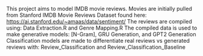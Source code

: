This project aims to model IMDB movie reviews. Movies are initially pulled from Stanford IMDB Movie Reviews Dataset found here: https://ai.stanford.edu/~amaas/data/sentiment/ 
The reviews are compiled using: Data Extraction.R and Genre Mapping.R
The compiled data is used to make generative models: [N-Gram], GRU Generation, and GPT2 Generation
Classification models are made to differentiate real reviews vs generated reviews with: Review_Classification and Review_Classification_Baseline

